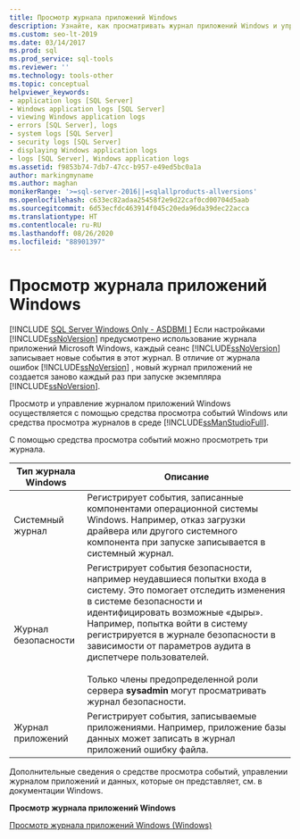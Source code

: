 ```yaml
---
title: Просмотр журнала приложений Windows
description: Узнайте, как просматривать журнал приложений Windows и управлять им. Вы можете настроить SQL Server для записи сведений о событиях в этот журнал.
ms.custom: seo-lt-2019
ms.date: 03/14/2017
ms.prod: sql
ms.prod_service: sql-tools
ms.reviewer: ''
ms.technology: tools-other
ms.topic: conceptual
helpviewer_keywords:
- application logs [SQL Server]
- Windows application logs [SQL Server]
- viewing Windows application logs
- errors [SQL Server], logs
- system logs [SQL Server]
- security logs [SQL Server]
- displaying Windows application logs
- logs [SQL Server], Windows application logs
ms.assetid: f9853b74-7db7-47cc-b957-e49ed5bc0a1a
author: markingmyname
ms.author: maghan
monikerRange: '>=sql-server-2016||=sqlallproducts-allversions'
ms.openlocfilehash: c633ec82adaa25458f2e9d22caf0cd00704d5aab
ms.sourcegitcommit: 6d53ecfdc463914f045c20eda96da39dec22acca
ms.translationtype: HT
ms.contentlocale: ru-RU
ms.lasthandoff: 08/26/2020
ms.locfileid: "88901397"
---
```

# <a name="viewing-the-windows-application-log"></a>Просмотр журнала приложений Windows
[!INCLUDE [SQL Server Windows Only - ASDBMI ](../../includes/applies-to-version/sql-windows-only-asdbmi.md)]
  Если настройками [!INCLUDE[ssNoVersion](../../includes/ssnoversion-md.md)] предусмотрено использование журнала приложений Microsoft Windows, каждый сеанс [!INCLUDE[ssNoVersion](../../includes/ssnoversion-md.md)] записывает новые события в этот журнал. В отличие от журнала ошибок [!INCLUDE[ssNoVersion](../../includes/ssnoversion-md.md)] , новый журнал приложений не создается заново каждый раз при запуске экземпляра [!INCLUDE[ssNoVersion](../../includes/ssnoversion-md.md)].  
  
 Просмотр и управление журналом приложений Windows осуществляется с помощью средства просмотра событий Windows или средства просмотра журналов в среде [!INCLUDE[ssManStudioFull](../../includes/ssmanstudiofull-md.md)].  
  
 С помощью средства просмотра событий можно просмотреть три журнала.  
  
|Тип журнала Windows|Описание|  
|----------------------|-----------------|  
|Системный журнал|Регистрирует события, записанные компонентами операционной системы Windows. Например, отказ загрузки драйвера или другого системного компонента при запуске записывается в системный журнал.|  
|Журнал безопасности|Регистрирует события безопасности, например неудавшиеся попытки входа в систему. Это помогает отследить изменения в системе безопасности и идентифицировать возможные «дыры». Например, попытка войти в систему регистрируется в журнале безопасности в зависимости от параметров аудита в диспетчере пользователей.<br /><br /> Только члены предопределенной роли сервера **sysadmin** могут просматривать журнал безопасности.|  
|Журнал приложений|Регистрирует события, записываемые приложениями. Например, приложение базы данных может записать в журнал приложений ошибку файла.|  
  
 Дополнительные сведения о средстве просмотра событий, управлении журналом приложений и данных, которые он представляет, см. в документации Windows.  
  
 **Просмотр журнала приложений Windows**  
  
 [Просмотр журнала приложений Windows (Windows)](../../relational-databases/performance/view-the-windows-application-log-windows-10.md)  
  
  
